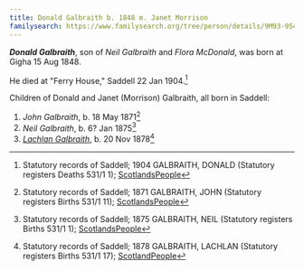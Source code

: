 ```yaml
---
title: Donald Galbraith b. 1848 m. Janet Morrison
familysearch: https://www.familysearch.org/tree/person/details/9M93-9S4
---
```

***Donald Galbraith***, son of *Neil Galbraith* and *Flora McDonald*, was born at Gigha 15 Aug 1848.

He died at "Ferry House," Saddell 22 Jan 1904.[^death]

Children of Donald and Janet (Morrison) Galbraith, all born in Saddell:

1. *John Galbraith*, b. 18 May 1871[^john-birth]
1. *Neil Galbraith*, b. 6? Jan 1875[^neil-birth]
3. *[Lachlan Galbraith](galbraith-lachlan-1878.md)*, b. 20 Nov 1878[^lachlan-birth]

[^birth]: Statutory records of Gigha; 15/08/1848 GALBRAITH, DONALD (Old Parish Registers Births 537/ 20 67 Gigha and Cara) Page 67 of 81; [ScotlandsPeople](https://www.scotlandspeople.gov.uk/view-image/nrs_opr_records/121?image=67)

[^death]: Statutory records of Saddell; 1904 GALBRAITH, DONALD (Statutory registers Deaths 531/1 1); [ScotlandsPeople](https://www.scotlandspeople.gov.uk/view-image/nrs_stat_deaths/5749729)

[^john-birth]: Statutory records of Saddell; 1871 GALBRAITH, JOHN (Statutory registers Births 531/1 11); [ScotlandsPeople](https://www.scotlandspeople.gov.uk/view-image/nrs_stat_births/40570868)

[^neil-birth]: Statutory records of Saddell; 1875 GALBRAITH, NEIL (Statutory registers Births 531/1 1); [ScotlandsPeople](https://www.scotlandspeople.gov.uk/view-image/nrs_stat_births/41041796)

[^john-birth]:  Statutory records of Saddell; 
[^lachlan-birth]: Statutory records of Saddell; 1878 GALBRAITH, LACHLAN (Statutory registers Births 531/1 17);  [ScotlandPeople](https://www.scotlandspeople.gov.uk/view-image/nrs_stat_births/41469080)
